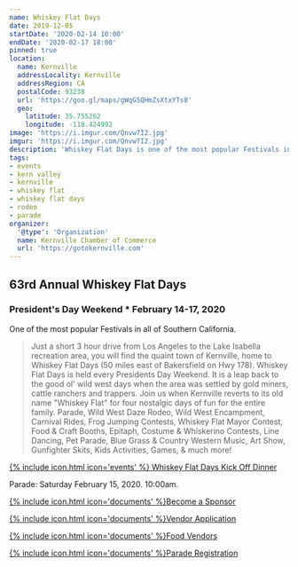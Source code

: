 ```yaml
---
name: Whiskey Flat Days
date: 2019-12-05
startDate: '2020-02-14 10:00'
endDate: '2020-02-17 18:00'
pinned: true
location:
  name: Kernville
  addressLocality: Kernville
  addressRegion: CA
  postalCode: 93238
  url: 'https://goo.gl/maps/gWqG5QHmZsXtxYTs8'
  geo:
    latitude: 35.755262
    longitude: -118.424992
image: 'https://i.imgur.com/Qnvw7I2.jpg'
imgur: 'https://i.imgur.com/Qnvw7I2.jpg'
description: 'Whiskey Flat Days is one of the most popular Festivals in all of Southern California.'
tags:
- events
- kern valley
- kernville
- whiskey flat
- whiskey flat days
- rodeo
- parade
organizer:
  '@type': 'Organization'
  name: Kernville Chamber of Commerce
  url: 'https://gotokernville.com'
---
```

## 63rd Annual Whiskey Flat Days 
### President's Day Weekend * February 14-17, 2020
One of the most popular Festivals in all of Southern California.

> Just a short 3 hour drive from Los Angeles to the Lake Isabella recreation area,
you will find the quaint town of Kernville, home to Whiskey Flat Days
(50 miles east of Bakersfield on Hwy 178).  Whiskey Flat Days is held every
Presidents Day Weekend. It is a leap back to the good ol' wild west days when the
area was settled by gold miners, cattle ranchers and trappers. Join us when
Kernville reverts to its old name "Whiskey Flat" for four nostalgic days of fun
for the entire family. Parade, Wild West Daze Rodeo, Wild West Encampment,
Carnival Rides, Frog Jumping Contests, Whiskey Flat Mayor Contest, Food & Craft
Booths, Epitaph, Costume & Whiskerino Contests, Line Dancing, Pet Parade, Blue Grass
& Country Western Music, Art Show, Gunfighter Skits, Kids Activities, Games,
& much more!

[{% include icon.html icon='events' %} Whiskey Flat Days Kick Off Dinner](/events/2020-whiskey-flat-days-kickoff-dinner/)

Parade: Saturday February 15, 2020. 10:00am.

<a href="https://131305ad-dd58-a58c-aaeb-6d62129454d9.filesusr.com/ugd/0bde5a_222cc05597f0469aad5192ade73f032e.pdf" class="btn btn-primary" rel="noopener external" role="button">{% include icon.html icon='documents' %}Become a Sponsor</a>

<a href="https://131305ad-dd58-a58c-aaeb-6d62129454d9.filesusr.com/ugd/0bde5a_644790b5e420493299028facd61d2426.pdf" class="btn btn-primary" rel="noopener external" role="button">{% include icon.html icon='documents' %}Vendor Application</a>

<a href="https://131305ad-dd58-a58c-aaeb-6d62129454d9.filesusr.com/ugd/0bde5a_0c3f16da8bc64f3f9f6366bfd6ec1904.pdf" class="btn btn-primary" rel="noopener external" role="button">{% include icon.html icon='documents' %}Food Vendors</a>

<a href="https://131305ad-dd58-a58c-aaeb-6d62129454d9.filesusr.com/ugd/0bde5a_3ba2d07a38ea40c892933ce2880195c4.pdf" class="btn btn-primary" rel="noopener external" role="button">{% include icon.html icon='documents' %}Parade Registration</a>
